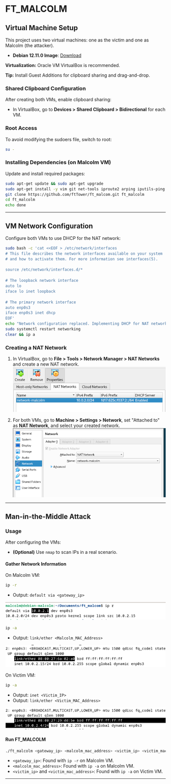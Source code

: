 # FT_MALCOLM

## Virtual Machine Setup

This project uses two virtual machines: one as the victim and one as Malcolm (the attacker).

- **Debian 12.11.0 Image**: [Download](https://cdimage.debian.org/debian-cd/current/amd64/iso-cd/debian-12.11.0-amd64-netinst.iso)

**Virtualization:** Oracle VM VirtualBox is recommended.

**Tip:** Install Guest Additions for clipboard sharing and drag-and-drop.

### Shared Clipboard Configuration

After creating both VMs, enable clipboard sharing:

- In VirtualBox, go to **Devices > Shared Clipboard > Bidirectional** for each VM.

### Root Access

To avoid modifying the sudoers file, switch to root:

```bash
su -
```

### Installing Dependencies (on Malcolm VM)

Update and install required packages:

```bash
sudo apt-get update && sudo apt-get upgrade
sudo apt-get install -y vim git net-tools iproute2 arping iputils-ping tcpdump
git clone https://github.com/ftTower/ft_malcom.git ft_malcolm
cd ft_malcolm
echo done
```

---

## VM Network Configuration

Configure both VMs to use DHCP for the NAT network:

```bash
sudo bash -c 'cat <<EOF > /etc/network/interfaces
# This file describes the network interfaces available on your system
# and how to activate them. For more information see interfaces(5).

source /etc/network/interfaces.d/*

# The loopback network interface
auto lo
iface lo inet loopback

# The primary network interface
auto enp0s3
iface enp0s3 inet dhcp
EOF'
echo "Network configuration replaced. Implementing DHCP for NAT network."
sudo systemctl restart networking
clear && ip a
```

### Creating a NAT Network

1. In VirtualBox, go to **File > Tools > Network Manager > NAT Networks** and create a new NAT network.
    ![Screenshot of Vbox](https://github.com/ftTower/ftTower/blob/main/assets/Malcolm/Vbox_NAT_network.png)

2. For both VMs, go to **Machine > Settings > Network**, set "Attached to" as **NAT Network**, and select your created network.
    ![Screenshot of VM](https://github.com/ftTower/ftTower/blob/main/assets/Malcolm/vm_network.png)

---

## Man-in-the-Middle Attack

### Usage

After configuring the VMs:

- **(Optional)** Use `nmap` to scan IPs in a real scenario.

#### Gather Network Information

On Malcolm VM:

```bash
ip -r
```
- Output: `default via <gateway_ip>`

![Screenshot of Malcolm](https://github.com/ftTower/ftTower/blob/main/assets/Malcolm/ip_r_output_malcolm.png)

```bash
ip -a
```
- Output: `link/ether <Malcolm_MAC_Address>`

![Screenshot of Malcolm](https://github.com/ftTower/ftTower/blob/main/assets/Malcolm/ip_a_output_malcolm.png)

On Victim VM:

```bash
ip -a
```
- Output: `inet <Victim_IP>`
- Output: `link/ether <Victim_MAC_Address>`

![Screenshot of Victim](https://github.com/ftTower/ftTower/blob/main/assets/Malcolm/ip_a_output_victim.png)

#### Run FT_MALCOLM

```bash
./ft_malcolm <gateway_ip> <malcolm_mac_address> <victim_ip> <victim_mac_address>
```

- `<gateway_ip>`: Found with `ip -r` on Malcolm VM.
- `<malcolm_mac_address>`: Found with `ip -a` on Malcolm VM.
- `<victim_ip>` and `<victim_mac_address>`: Found with `ip -a` on Victim VM.

---
